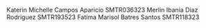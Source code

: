 Katerin Michelle Campos Aparicio SMTR036323
Merlin Ibania Diaz Rodriguez SMTR193523
Fatima Marisol Batres Santos SMTR118323
